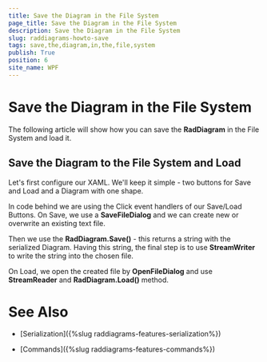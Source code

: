 ```yaml
---
title: Save the Diagram in the File System
page_title: Save the Diagram in the File System
description: Save the Diagram in the File System
slug: raddiagrams-howto-save
tags: save,the,diagram,in,the,file,system
publish: True
position: 6
site_name: WPF
---
```


# Save the Diagram in the File System



The following article will show how you can save the __RadDiagram__ in the File System and load it.
	  

## Save the Diagram to the File System and Load

Let's first configure our XAML. We'll keep it simple - two buttons for Save and Load and a Diagram with one shape.





In code behind we are using the Click event handlers of our Save/Load Buttons. On Save, we use a __SaveFileDialog__ and we can create new or overwrite an existing text file.
		

Then we use the __RadDiagram.Save()__ - this returns a string with the serialized Diagram. Having this string, the final step is to use __StreamWriter__ to write the string into
		  the chosen file.
		

On Load, we open the created file by __OpenFileDialog__ and use __StreamReader__ and __RadDiagram.Load()__ method.
		









# See Also

 * [Serialization]({%slug raddiagrams-features-serialization%})

 * [Commands]({%slug raddiagrams-features-commands%})
